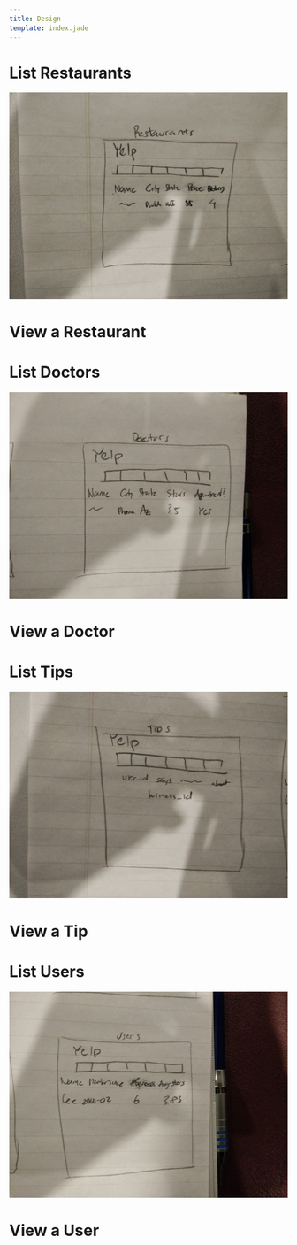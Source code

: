 ```yaml
---
title: Design
template: index.jade
---
```


# List Restaurants

![sketch](list-restaurants-sketch.jpg)

# View a Restaurant

# List Doctors

![sketch](list-doctors-sketch.jpg)

# View a Doctor

# List Tips

![sketch](list-tips-sketch.jpg)

# View a Tip

# List Users

![sketch](list-users-sketch.jpg)

# View a User

